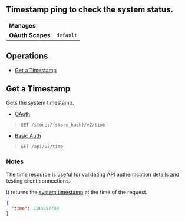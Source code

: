 ## Timestamp ping to check the system status.

|||
|---|---
| **Manages** |
| **OAuth Scopes** | `default`

## Operations

*   [Get a Timestamp](#get-a-timestamp)

## Get a Timestamp

Gets the system timestamp.

*   [OAuth](#get-a-timestamp-oauth)
>`GET /stores/{store_hash}/v2/time`
*   [Basic Auth](#get-a-timestamp-basic)
>`GET /api/v2/time`

### Notes

The time resource is useful for validating API authentication details and testing client connections.

It returns the [system timestamp](http://en.wikipedia.org/wiki/Unix_time) at the time of the request.

```json
{
  "time": 1393657780
}
```
